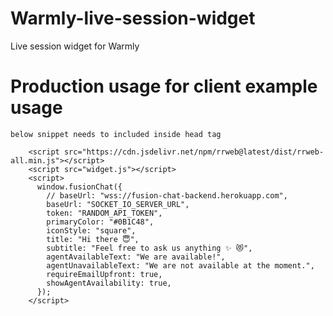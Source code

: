 # Warmly-live-session-widget

Live session widget for Warmly

# Production usage for client example usage

    below snippet needs to included inside head tag

```
    <script src="https://cdn.jsdelivr.net/npm/rrweb@latest/dist/rrweb-all.min.js"></script>
    <script src="widget.js"></script>
    <script>
      window.fusionChat({
        // baseUrl: "wss://fusion-chat-backend.herokuapp.com",
        baseUrl: "SOCKET_IO_SERVER_URL",
        token: "RANDOM_API_TOKEN",
        primaryColor: "#0B1C48",
        iconStyle: "square",
        title: "Hi there 😇",
        subtitle: "Feel free to ask us anything ✨ 😻",
        agentAvailableText: "We are available!",
        agentUnavailableText: "We are not available at the moment.",
        requireEmailUpfront: true,
        showAgentAvailability: true,
      });
    </script>
```
